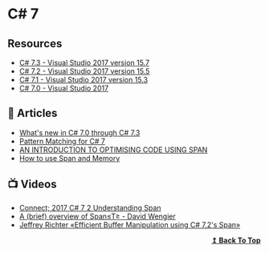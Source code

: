 # C# 7

## Resources
- [C# 7.3 - Visual Studio 2017 version 15.7](https://github.com/dotnet/csharplang/blob/main/Language-Version-History.md#c-73---visual-studio-2017-version-157)
- [C# 7.2 - Visual Studio 2017 version 15.5](https://blogs.msdn.microsoft.com/dotnet/2017/11/15/welcome-to-c-7-2-and-span/)
- [C# 7.1 - Visual Studio 2017 version 15.3](https://github.com/dotnet/csharplang/blob/main/Language-Version-History.md#c-71---visual-studio-2017-version-153)
- [C# 7.0 - Visual Studio 2017](https://github.com/dotnet/csharplang/blob/main/Language-Version-History.md#c-70---visual-studio-2017)
## 📝 Articles
- [What's new in C# 7.0 through C# 7.3](https://docs.microsoft.com/en-us/dotnet/csharp/whats-new/csharp-7)
- [Pattern Matching for C# 7](https://docs.microsoft.com/en-us/dotnet/csharp/language-reference/proposals/csharp-7.0/pattern-matching)
- [AN INTRODUCTION TO OPTIMISING CODE USING SPAN<T>](https://www.stevejgordon.co.uk/an-introduction-to-optimising-code-using-span-t)
- [How to use Span<T> and Memory<T>](https://antao-almada.medium.com/how-to-use-span-t-and-memory-t-c0b126aae652)

## 📺 Videos
- [Connect; 2017 C# 7 2 Understanding Span](https://www.youtube.com/watch?v=mbLIplmHzdk)
- [A (brief) overview of Span≤T≥ - David Wengier](https://www.youtube.com/watch?v=byvoPD15CXs)
- [Jeffrey Richter «Efficient Buffer Manipulation using C# 7.2's Span»](https://www.youtube.com/watch?v=gWcyXGIbRDI)
<div align="right">
  <b><a href="#contents">↥ Back To Top</a></b>
</div>